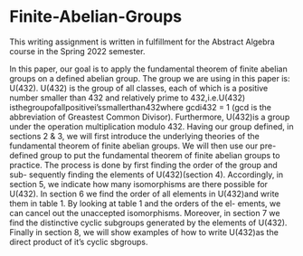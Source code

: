 # Finite-Abelian-Groups
This writing assignment is written in fulfillment for the Abstract Algebra course in the Spring 2022 semester.

In this paper, our goal is to apply the fundamental theorem of finite abelian groups on a defined abelian group. The group we are using in this paper is: U(432). U(432) is the group of all classes, each of which is a positive number smaller than 432 and relatively prime to 432,i.e.U(432) isthegroupofallpositivei’ssmallerthan432where gcdi432 = 1 (gcd is the abbreviation of Greastest Common Divisor). Furthermore, U(432)is a group under the operation multiplication modulo 432. Having our group defined, in sections 2 & 3, we will first introduce the underlying theories of the fundamental theorem of finite abelian groups. We will then use our pre-defined group to put the fundamental theorem of finite abelian groups to practice. The process is done by first finding the order of the group and sub- sequently finding the elements of U(432)(section 4). Accordingly, in section 5, we indicate how many isomorphisms are there possible for U(432). In section 6 we find the order of all elements in U(432)and write them in table 1. By looking at table 1 and the orders of the el- ements, we can cancel out the unaccepted isomorphisms. Moreover, in section 7 we find the distinctive cyclic subgroups generated by the elements of U(432). Finally in section 8, we will show examples of how to write U(432)as the direct product of it’s cyclic sbgroups.
